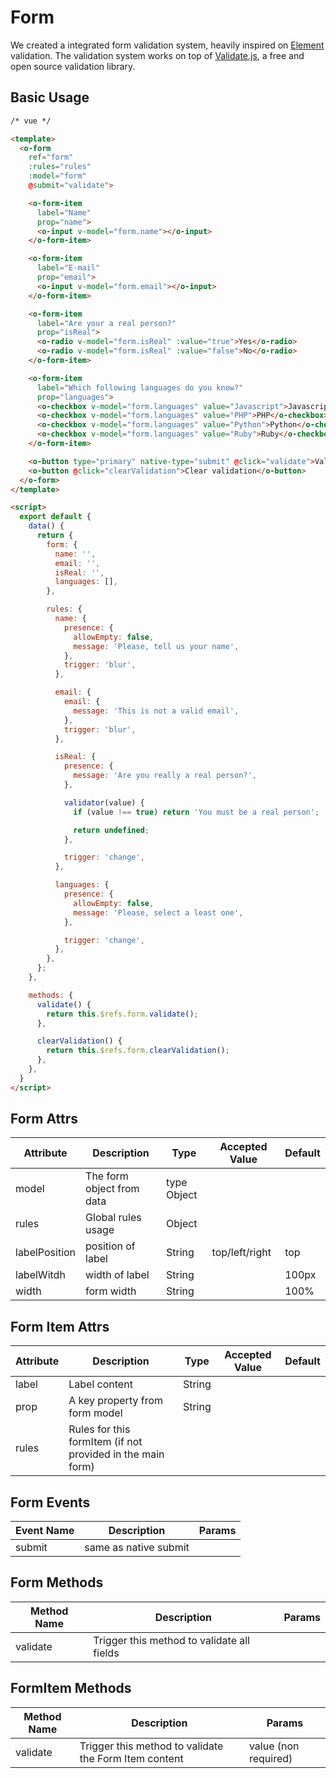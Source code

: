 # Form

We created a integrated form validation system, heavily inspired on [Element](https://element.eleme.io) validation. The validation system works on top of [Validate.js](https://validatejs.org), a free and open source validation library.

## Basic Usage

```html
/* vue */

<template>
  <o-form
    ref="form"
    :rules="rules"
    :model="form"
    @submit="validate">

    <o-form-item
      label="Name"
      prop="name">
      <o-input v-model="form.name"></o-input>
    </o-form-item>

    <o-form-item
      label="E-mail"
      prop="email">
      <o-input v-model="form.email"></o-input>
    </o-form-item>

    <o-form-item
      label="Are your a real person?"
      prop="isReal">
      <o-radio v-model="form.isReal" :value="true">Yes</o-radio>
      <o-radio v-model="form.isReal" :value="false">No</o-radio>
    </o-form-item>

    <o-form-item
      label="Which following languages do you know?"
      prop="languages">
      <o-checkbox v-model="form.languages" value="Javascript">Javascript</o-checkbox>
      <o-checkbox v-model="form.languages" value="PHP">PHP</o-checkbox>
      <o-checkbox v-model="form.languages" value="Python">Python</o-checkbox>
      <o-checkbox v-model="form.languages" value="Ruby">Ruby</o-checkbox>
    </o-form-item>

    <o-button type="primary" native-type="submit" @click="validate">Validate</o-button>
    <o-button @click="clearValidation">Clear validation</o-button>
  </o-form>
</template>

<script>
  export default {
    data() {
      return {
        form: {
          name: '',
          email: '',
          isReal: '',
          languages: [],
        },

        rules: {
          name: {
            presence: {
              allowEmpty: false,
              message: 'Please, tell us your name',
            },
            trigger: 'blur',
          },

          email: {
            email: {
              message: 'This is not a valid email',
            },
            trigger: 'blur',
          },

          isReal: {
            presence: {
              message: 'Are you really a real person?',
            },

            validator(value) {
              if (value !== true) return 'You must be a real person';

              return undefined;
            },

            trigger: 'change',
          },

          languages: {
            presence: {
              allowEmpty: false,
              message: 'Please, select a least one',
            },

            trigger: 'change',
          },
        },
      };
    },

    methods: {
      validate() {
        return this.$refs.form.validate();
      },

      clearValidation() {
        return this.$refs.form.clearValidation();
      },
    },
  }
</script>
```

## Form Attrs

| Attribute | Description | Type | Accepted Value | Default |
|--|--|--|--|--|
| model | The form object from data | type Object |  |  |
| rules |  Global rules usage | Object |  |  |
| labelPosition | position of label | String | top/left/right | top |
| labelWitdh |  width of label | String |  | 100px |
| width |  form width | String |  | 100% |


## Form Item Attrs

| Attribute | Description | Type | Accepted Value | Default |
|--|--|--|--|--|
| label |  Label content | String |  |  |
| prop | A key property from form model | String |  |  |
| rules |  Rules for this formItem (if not provided in the main form) |  |  |  |  |


## Form Events

| Event Name | Description | Params |
| -- | -- | -- |
| submit | same as native submit |  |  |

## Form Methods

| Method Name  | Description | Params |
| -- | -- | -- |
| validate | Trigger this method to validate all fields |  |  |

## FormItem Methods
| Method Name | Description | Params |
| -- | -- | -- |
| validate | Trigger this method to validate the Form Item content |  value (non required) |

